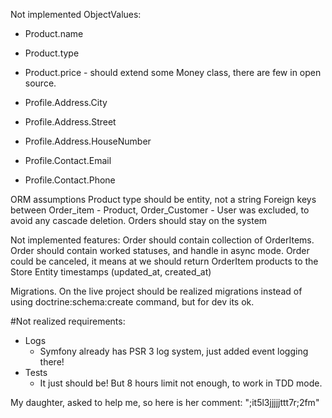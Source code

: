 Not implemented ObjectValues:
 - Product.name
 - Product.type
 - Product.price - should extend some Money class, there are few in open source.
 
 - Profile.Address.City
 - Profile.Address.Street
 - Profile.Address.HouseNumber
 
 - Profile.Contact.Email
 - Profile.Contact.Phone
  
ORM assumptions
  Product type should be entity, not a string
  Foreign keys between Order_item - Product, Order_Customer - User was excluded, to avoid any cascade deletion. Orders should stay on the system
  
 Not implemented features:
  Order should contain collection of OrderItems.
  Order should contain worked statuses, and handle in async mode.
  Order could be canceled, it means at we should return OrderItem products to the Store
  Entity timestamps (updated_at, created_at)
  
Migrations.
  On the live project should be realized migrations instead of using doctrine:schema:create command, but for dev its ok.
  
#Not realized requirements:
 - Logs
   - Symfony already has PSR 3 log system, just added event logging there!
 - Tests
    - It just should be! But 8 hours limit not enough, to work in TDD mode.
 
My daughter, asked to help me, so here is her comment: ";it5l3jjjjjttt7r;2fm"
  